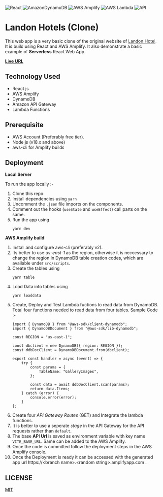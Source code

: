 ![React](https://img.shields.io/badge/react-%2320232a.svg?style=for-the-badge&logo=react&logoColor=%2361DAFB)
![AmazonDynamoDB](https://img.shields.io/badge/Amazon%20DynamoDB-4053D6?style=for-the-badge&logo=Amazon%20DynamoDB&logoColor=white)
![AWS Amplify](https://img.shields.io/badge/AWS%20Amplify-FF9900.svg?style=for-the-badge&logo=AWS-Amplify&logoColor=white)
![AWS Lambda](https://img.shields.io/badge/AWS%20Lambda-FF9900.svg?style=for-the-badge&logo=AWS-Lambda&logoColor=white)
![API](https://img.shields.io/badge/Amazon%20API%20Gateway-FF4F8B.svg?style=for-the-badge&logo=Amazon-API-Gateway&logoColor=white)


# Landon Hotels (Clone)

This web app is a very basic clone of the original website of [Landon Hotel](https://landonhotel.com/). It is build using React and AWS Amplify. It also demonstrate a basic example of **Serverless** React Web App.

**[Live URL](https://landon.pclyst.com/)**

## Technology Used

- React js
- AWS Amplify
- DynamoDB
- Amazon API Gateway
- Lambda Functions

## Prerequisite
- AWS Account (Preferably free tier).
- Node js (v18.x and above)
- aws-cli for Amplify builds
## Deployment

**Local Server**

To run the app locally :-

1. Clone this repo
2. Install dependencies using `yarn`
3. Uncomment the `.json` file imports on the components.
4. Comment out the hooks (`useState` and `useEffect`) call parts on the same.
5. Run the app using 
    ```
    yarn dev
**AWS Amplify build**
1. Install and configure aws-cli (preferably v2). 
2. Its better to use *us-east-1* as the region, otherwise it is neccessary to change the region in DynamoDB table creation codes, which are available under `src/scripts`.
3. Create the tables using 
    ```
    yarn table
4. Load Data into tables using
    ```
    yarn loaddata
4. Create, Deploy and Test Lambda fuctions to read data from DynamoDB. Total four functions needed to read data from four tables. Sample Code :-
    ```
    import { DynamoDB } from "@aws-sdk/client-dynamodb";
    import { DynamoDBDocument } from "@aws-sdk/lib-dynamodb";

    const REGION = "us-east-1";

    const dbclient = new DynamoDB({ region: REGION });
    const ddbDocClient = DynamoDBDocument.from(dbclient);

    export const handler = async (event) => {
        try {
            const params = {
                TableName: "GalleryImages",
            };

            const data = await ddbDocClient.scan(params);
            return data.Items;
        } catch (error) {
            console.error(error);
        }
    };
6. Create four *API Gateway Routes* (GET) and Integrate the lambda functions.
7. It is better to use a seperate *stage* in the API Gateway for the API requests rather than `default`. 
8. The base **API Url** is saved as environment variable with key name `VITE_BASE_URL`. Same can be added to the AWS Amplify.
9. Once the code is committed follow the deployment steps in the AWS Amplify console.
0. Once the Deployment is ready it can be accessed with the generated app url https://&lt;branch name&gt;.&lt;random string&gt;.amplifyapp.com .

## LICENSE
[MIT](LICENSE)
